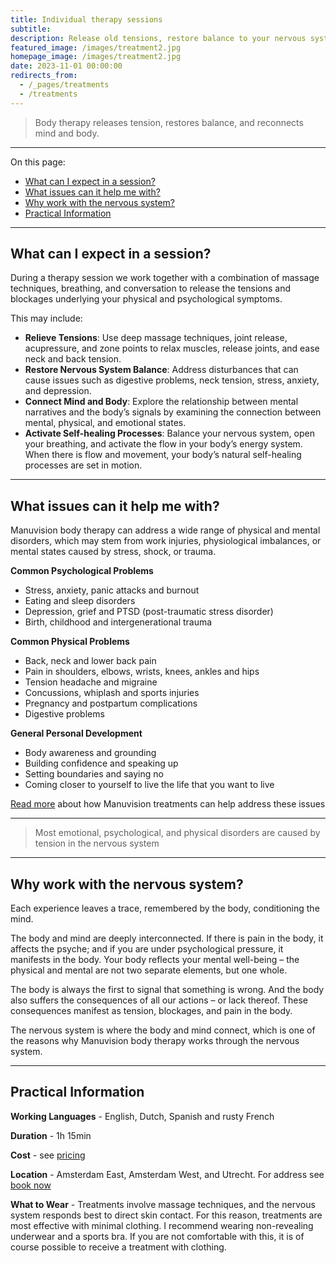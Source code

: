 ```yaml
---
title: Individual therapy sessions
subtitle: 
description: Release old tensions, restore balance to your nervous system, and activate your body’s natural healing processes. Sessions involve massage techniques, breathing, and conversation. Available in English, Dutch, Spanish, and (basic) French. Amsterdam West & East, and Utrecht.
featured_image: /images/treatment2.jpg
homepage_image: /images/treatment2.jpg
date: 2023-11-01 00:00:00
redirects_from:
  - /_pages/treatments
  - /treatments
---
```


> Body therapy releases tension, restores balance, and reconnects mind and body.

---

On this page:
- [What can I expect in a session?](#what-can-i-expect-in-a-session)
- [What issues can it help me with?](#what-issues-can-it-help-me-with)
- [Why work with the nervous system?](#why-work-with-the-nervous-system)
- [Practical Information](#practical-information)

---

## What can I expect in a session?

During a therapy session we work together with a combination of massage techniques, breathing, and conversation to release the tensions and blockages underlying your physical and psychological symptoms.

This may include:

- **Relieve Tensions**: Use deep massage techniques, joint release, acupressure, and zone points to relax muscles, release joints, and ease neck and back tension.  
- **Restore Nervous System Balance**:  Address disturbances that can cause issues such as digestive problems, neck tension, stress, anxiety, and depression.  
- **Connect Mind and Body**: Explore the relationship between mental narratives and the body’s signals by examining the connection between mental, physical, and emotional states.  
- **Activate Self-healing Processes**: Balance your nervous system, open your breathing, and activate the flow in your body’s energy system. When there is flow and movement, your body’s natural self-healing processes are set in motion.

---

## What issues can it help me with?

Manuvision body therapy can address a wide range of physical and mental disorders, which may stem from work injuries, physiological imbalances, or mental states caused by stress, shock, or trauma.

**Common Psychological Problems**

* Stress, anxiety, panic attacks and burnout
* Eating and sleep disorders
* Depression, grief and PTSD (post-traumatic stress disorder)
* Birth, childhood and intergenerational trauma

**Common Physical Problems**

* Back, neck and lower back pain
* Pain in shoulders, elbows, wrists, knees, ankles and hips
* Tension headache and migraine
* Concussions, whiplash and sports injuries
* Pregnancy and postpartum complications
* Digestive problems

**General Personal Development**

* Body awareness and grounding
* Building confidence and speaking up
* Setting boundaries and saying no
* Coming closer to yourself to live the life that you want to live

[Read more](https://manuvision-dk.translate.goog/hvad-kan-kropsterapi-hjaelpe-med/?_x_tr_sl=da&_x_tr_tl=en&_x_tr_hl=en-US&_x_tr_pto=wapp) about how Manuvision treatments can help address these issues

---

> Most emotional, psychological, and physical disorders are caused by tension in the nervous system

---

## Why work with the nervous system?

Each experience leaves a trace, remembered by the body, conditioning the mind.

The body and mind are deeply interconnected.
If there is pain in the body, it affects the psyche; and if you are under psychological pressure, it manifests in the body.
Your body reflects your mental well-being – the physical and mental are not two separate elements, but one whole.

The body is always the first to signal that something is wrong.
And the body also suffers the consequences of all our actions – or lack thereof.
These consequences manifest as tension, blockages, and pain in the body.

The nervous system is where the body and mind connect, which is one of the reasons why Manuvision body therapy works through the nervous system.

---

## Practical Information

**Working Languages** - English, Dutch, Spanish and rusty French

**Duration** - 1h 15min 

**Cost** - see [pricing](/pricing)

**Location** - Amsterdam East, Amsterdam West, and Utrecht.
For address see [book now](/contact)

**What to Wear** - Treatments involve massage techniques, and the nervous system responds best to direct skin contact.
For this reason, treatments are most effective with minimal clothing.
I recommend wearing non-revealing underwear and a sports bra.
If you are not comfortable with this, it is of course possible to receive a treatment with clothing.